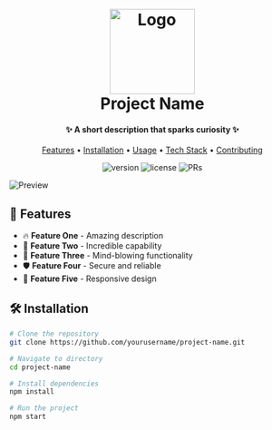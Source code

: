 <h1 align="center">
  <br>
  <img src="https://via.placeholder.com/150x150/6366f1/ffffff?text=🚀" alt="Logo" width="150">
  <br>
  Project Name
  <br>
</h1>

<h4 align="center">✨ A short description that sparks curiosity ✨</h4>

<p align="center">
  <a href="#features">Features</a> •
  <a href="#installation">Installation</a> •
  <a href="#usage">Usage</a> •
  <a href="#tech-stack">Tech Stack</a> •
  <a href="#contributing">Contributing</a>
</p>

<p align="center">
  <img src="https://img.shields.io/badge/version-1.0.0-blue" alt="version">
  <img src="https://img.shields.io/badge/license-MIT-green" alt="license">
  <img src="https://img.shields.io/badge/PRs-welcome-brightgreen" alt="PRs">
</p>

![Preview](https://via.placeholder.com/800x400/1e293b/ffffff?text=Project+Preview)

## 🌟 Features

- 🔥 **Feature One** - Amazing description
- 🚀 **Feature Two** - Incredible capability  
- 💫 **Feature Three** - Mind-blowing functionality
- 🛡️ **Feature Four** - Secure and reliable
- 📱 **Feature Five** - Responsive design

## 🛠️ Installation

```bash
# Clone the repository
git clone https://github.com/yourusername/project-name.git

# Navigate to directory
cd project-name

# Install dependencies
npm install

# Run the project
npm start